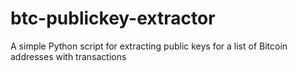 # btc-publickey-extractor
A simple Python script for extracting public keys for a list of Bitcoin addresses with transactions
